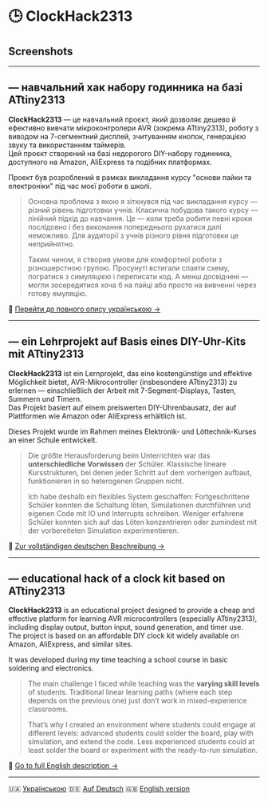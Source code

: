 # 🕒 ClockHack2313

## Screenshots



---

## — навчальний хак набору годинника на базі ATtiny2313

**ClockHack2313** — це навчальний проєкт, який дозволяє дешево й ефективно вивчати мікроконтролери AVR (зокрема ATtiny2313), роботу з виводом на 7-сегментний дисплей, зчитуванням кнопок, генерацією звуку та використанням таймерів.  
Цей проєкт створений на базі недорогого DIY-набору годинника, доступного на Amazon, AliExpress та подібних платформах.

Проект був розроблений в рамках викладання курсу "основи пайки та електроніки" під час моєї роботи в школі.

> Основна проблема з якою я зіткнувся під час викладання курсу — різний рівень підготовки учнів. Класична побудова такого курсу — лінійний підхід до навчання. Це — коли треба робити певні кроки послідовно і без виконання попереднього рухатися далі неможливо. Для аудиторії з учнів різного рівня підготовки це неприйнятно.
> 
> Таким чином, я створив умови для комфортної роботи з різношерстною групою. Просунуті встигали спаяти схему, погратися з симуляцією і переписати код. А менш досвідчені — могли зосередитися хоча б на пайці або просто на вивченні через готову емуляцію.

📄 [Перейти до повного опису українською →](README_uk.md)

---

## — ein Lehrprojekt auf Basis eines DIY-Uhr-Kits mit ATtiny2313

**ClockHack2313** ist ein Lernprojekt, das eine kostengünstige und effektive Möglichkeit bietet, AVR-Mikrocontroller (insbesondere ATtiny2313) zu erlernen — einschließlich der Arbeit mit 7-Segment-Displays, Tasten, Summern und Timern.  
Das Projekt basiert auf einem preiswerten DIY-Uhrenbausatz, der auf Plattformen wie Amazon oder AliExpress erhältlich ist.

Dieses Projekt wurde im Rahmen meines Elektronik- und Löttechnik-Kurses an einer Schule entwickelt.

> Die größte Herausforderung beim Unterrichten war das **unterschiedliche Vorwissen** der Schüler. Klassische lineare Kursstrukturen, bei denen jeder Schritt auf dem vorherigen aufbaut, funktionieren in so heterogenen Gruppen nicht.
>
> Ich habe deshalb ein flexibles System geschaffen: Fortgeschrittene Schüler konnten die Schaltung löten, Simulationen durchführen und eigenen Code mit IO und Interrupts schreiben. Weniger erfahrene Schüler konnten sich auf das Löten konzentrieren oder zumindest mit der vorbereiteten Simulation experimentieren.

📄 [Zur vollständigen deutschen Beschreibung →](README_de.md)

---

## — educational hack of a clock kit based on ATtiny2313

**ClockHack2313** is an educational project designed to provide a cheap and effective platform for learning AVR microcontrollers (especially ATtiny2313), including display output, button input, sound generation, and timer use.  
The project is based on an affordable DIY clock kit widely available on Amazon, AliExpress, and similar sites.

It was developed during my time teaching a school course in basic soldering and electronics.

> The main challenge I faced while teaching was the **varying skill levels** of students. Traditional linear learning paths (where each step depends on the previous one) just don’t work in mixed-experience classrooms.
>
> That’s why I created an environment where students could engage at different levels: advanced students could solder the board, play with simulation, and extend the code. Less experienced students could at least solder the board or experiment with the ready-to-run simulation.

📄 [Go to full English description →](README_en.md)

---

🇺🇦 [Українською](README_uk.md) 🇩🇪 [Auf Deutsch](README_de.md) 🇬🇧 [English version](README_en.md)
